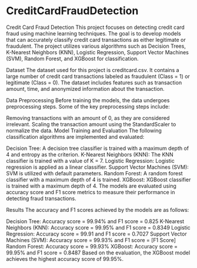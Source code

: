 # CreditCardFraudDetection

Credit Card Fraud Detection
This project focuses on detecting credit card fraud using machine learning techniques. The goal is to develop models that can accurately classify credit card transactions as either legitimate or fraudulent. The project utilizes various algorithms such as Decision Trees, K-Nearest Neighbors (KNN), Logistic Regression, Support Vector Machines (SVM), Random Forest, and XGBoost for classification.

Dataset
The dataset used for this project is creditcard.csv. It contains a large number of credit card transactions labeled as fraudulent (Class = 1) or legitimate (Class = 0). The dataset includes features such as transaction amount, time, and anonymized information about the transaction.

Data Preprocessing
Before training the models, the data undergoes preprocessing steps. Some of the key preprocessing steps include:

Removing transactions with an amount of 0, as they are considered irrelevant.
Scaling the transaction amount using the StandardScaler to normalize the data.
Model Training and Evaluation
The following classification algorithms are implemented and evaluated:

Decision Tree: A decision tree classifier is trained with a maximum depth of 4 and entropy as the criterion.
K-Nearest Neighbors (KNN): The KNN classifier is trained with a value of K = 7.
Logistic Regression: Logistic regression is applied as a linear classifier.
Support Vector Machines (SVM): SVM is utilized with default parameters.
Random Forest: A random forest classifier with a maximum depth of 4 is trained.
XGBoost: XGBoost classifier is trained with a maximum depth of 4.
The models are evaluated using accuracy score and F1 score metrics to measure their performance in detecting fraud transactions.

Results
The accuracy and F1 scores achieved by the models are as follows:

Decision Tree: Accuracy score = 99.94% and F1 score = 0.825
K-Nearest Neighbors (KNN): Accuracy score = 99.95% and F1 score = 0.8349
Logistic Regression: Accuracy score = 99.91 and F1 score = 0.7027
Support Vector Machines (SVM): Accuracy score = 99.93% and F1 score = [F1 Score]
Random Forest: Accuracy score = 99.93%
XGBoost: Accuracy score = 99.95% and F1 score = 0.8487
Based on the evaluation, the XGBoost model achieves the highest accuracy score of 99.95%.

